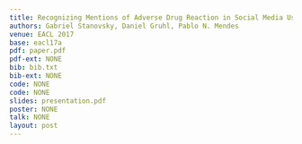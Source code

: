 ```yaml
---
title: Recognizing Mentions of Adverse Drug Reaction in Social Media Using Knowledge-Infused Recurrent Models
authors: Gabriel Stanovsky, Daniel Gruhl, Pablo N. Mendes
venue: EACL 2017
base: eacl17a
pdf: paper.pdf
pdf-ext: NONE
bib: bib.txt
bib-ext: NONE
code: NONE
code: NONE
slides: presentation.pdf
poster: NONE
talk: NONE
layout: post
---
```

